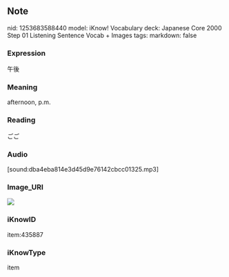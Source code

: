 ## Note
nid: 1253683588440
model: iKnow! Vocabulary
deck: Japanese Core 2000 Step 01 Listening Sentence Vocab + Images
tags: 
markdown: false

### Expression
午後

### Meaning
afternoon, p.m.

### Reading
ごご

### Audio
[sound:dba4eba814e3d45d9e76142cbcc01325.mp3]

### Image_URI
<!DOCTYPE html>
<title></title>
<img src="517838ee43e2a75d7c94537adff11766.jpg">



### iKnowID
item:435887

### iKnowType
item
